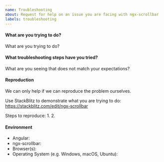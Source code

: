 ```yaml
---
name: Troubleshooting
about: Request for help on an issue you are facing with ngx-scrollbar
labels: troubleshooting
---
```


<!--------

I can't provide general troubleshooting help. However, the extended community of
users can provide more help: 

Issues should capture only bug reports and feature requests. However, I understand that 
it is not always clear whether an issue is caused by a bug or incorrect usage of a feature/component.

Most support requests will be automatically closed. If the answer is quickly obvious, though, I 
might be able to provide a brief answer.

-------->


#### What are you trying to do?

What are you trying to do?

#### What troubleshooting steps have you tried?

What are you seeing that does not match your expectations? 

#### Reproduction

We can only help if we can reproduce the problem ourselves. 

Use StackBlitz to demonstrate what you are trying to do: https://stackblitz.com/edit/ngx-scrollbar

Steps to reproduce:
1. 
2. 
  
#### Environment

- Angular:
- ngx-scrollbar:
- Browser(s):
- Operating System (e.g. Windows, macOS, Ubuntu): 
